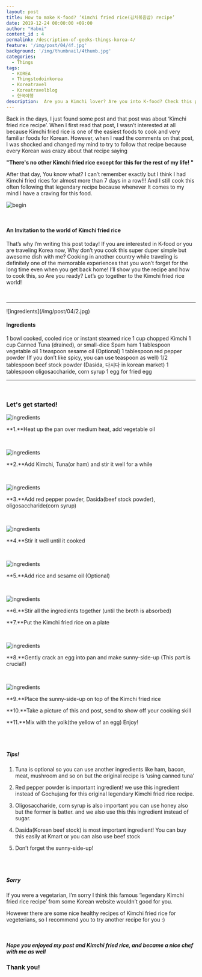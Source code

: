 ```yaml
---
layout: post
title: How to make K-food? ‘Kimchi fried rice(김치볶음밥) recipe’
date: 2019-12-24 00:00:00 +09:00
author: "Habni"
content_id : 4
permalink: /description-of-geeks-things-korea-4/
feature: '/img/post/04/4f.jpg'
background: '/img/thumbnail/4thumb.jpg'
categories:
  - Things
tags:
  - KOREA
  - Thingstodoinkorea
  - Koreatravel
  - Koreatravelblog
  - 한국여행
description:  Are you a Kimchi lover? Are you into K-food? Check this post out and Let's get into the Kimchi fried rice's world! You can be a chef with me!
---
```


 Back in the days, I just found some post and that post was about ‘Kimchi fried rice recipe’.
 When I first read that post, I wasn’t interested at all because Kimchi fried rice is one of the easiest foods to cook and very familiar foods for Korean.
 However, when I read the comments on that post, I was shocked and changed my mind to try to follow that recipe because every Korean was crazy about that recipe saying

**"There's no other Kimchi fried rice except for this for the rest of my life! "**

 After that day, You know what? I can’t remember exactly but I think I had Kimchi fried rices for almost more than 7 days in a row!!! And I still cook this often following that legendary recipe  because whenever It comes to my mind I have a craving for this food.

![begin](/img/post/04/01.jpg)

<br>

#### An Invitation to the world of Kimchi fried rice

 That’s why I’m writing this post today! If you are interested in K-food or you are traveling Korea now, Why don’t you cook this super duper simple but awesome dish with me?
 Cooking in another country while traveling is definitely one of the memorable experiences that you won’t forget for the long time even when you get back home!
 I’ll show you the recipe and how to cook this, so Are you ready?
Let’s go together to the Kimchi fried rice world!

<br>

<hr/>
![ingredients](/img/post/04/2.jpg)

#### Ingredients

1 bowl cooked, cooled rice or instant steamed rice
1 cup chopped Kimchi
1 cup Canned Tuna (drained), or small-dice Spam ham
1 tablespoon vegetable oil
1 teaspoon sesame oil (Optional)
1 tablespoon red pepper powder (If you don’t like spicy, you can use teaspoon as well)
1/2 tablespoon beef stock powder (Dasida, 다시다 in korean market)
1 tablespoon oligosaccharide, corn syrup
1 egg for fried egg

<hr/>
<br>

### Let's get started!

![ingredients](/img/post/04/2-1.jpg)

**1.**Heat up the pan over medium heat, add vegetable oil

<br>

![ingredients](/img/post/04/2-2.jpg)

**2.**Add Kimchi, Tuna(or ham) and stir it well for a while

<br>

![ingredients](/img/post/04/3.jpg)

**3.**Add red pepper powder, Dasida(beef stock powder), oligosaccharide(corn syrup)

<br>

![ingredients](/img/post/04/4.jpg)

**4.**Stir it well until it cooked

<br>

![ingredients](/img/post/04/5.jpg)

**5.**Add rice and sesame oil (Optional)

<br>

![ingredients](/img/post/04/6.jpg)

**6.**Stir all the ingredients together (until the broth is absorbed)

**7.**Put the Kimchi fried rice on a plate

<br>

![ingredients](/img/post/04/8.jpg)

**8.**Gently crack an egg into pan and make sunny-side-up (This part is crucial!)

<br>

![ingredients](/img/post/04/fin.jpg)

**9.**Place the sunny-side-up on top of the Kimchi fried rice

**10.**Take a picture of this and post, send to show off your cooking skill

**11.**Mix with the yolk(the yellow of an egg) Enjoy!

<br>

<br>

##### Tips!

1. Tuna is optional so you can use another ingredients like ham, bacon, meat, mushroom and so on but the original recipe is ‘using canned tuna’

2. Red pepper powder is important ingredient! we use this ingredient instead of Gochujang for this original legendary Kimchi fried rice recipe.

3. Oligosaccharide, corn syrup is also important you can use honey also but the former is batter. and we also use this this ingredient instead of sugar.

4. Dasida(Korean beef stock) is most important ingredient! You can buy this easily at Kmart or you can also use beef stock

5. Don’t forget the sunny-side-up!

   <br>

   <br>

##### Sorry

 If you were a vegetarian, I’m sorry I think this famous ‘legendary Kimchi fried rice recipe’ from some Korean website wouldn’t good for you.

 However there are some nice healthy recipes of Kimchi fried rice for vegeterians, so I recommend you to try another recipe for you :)

<br>

##### Hope you enjoyed my post and Kimchi fried rice, and became a nice chef with me as well

### Thank you!

<br>

<br>
